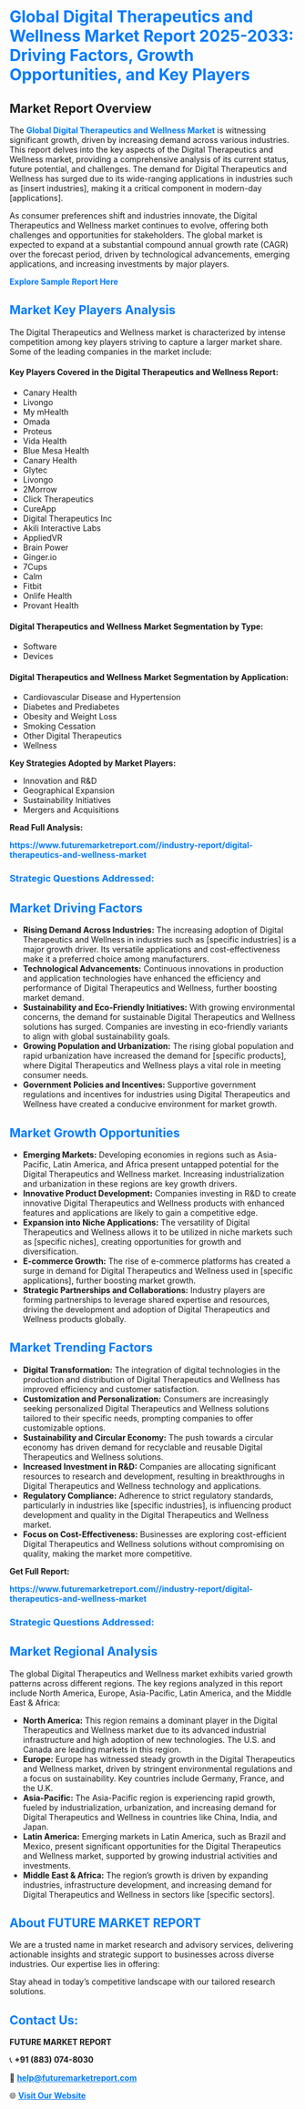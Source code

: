 <h1 style="color: #007BFF;">Global Digital Therapeutics and Wellness Market Report 2025-2033: Driving Factors, Growth Opportunities, and Key Players</h1>

<section id="overview">
<h2>Market Report Overview</h2>
<p>The <a href="https://www.futuremarketreport.com//industry-report/digital-therapeutics-and-wellness-market" style="color: #007BFF; text-decoration: none;"><strong>Global Digital Therapeutics and Wellness Market</strong></a> is witnessing significant growth, driven by increasing demand across various industries. This report delves into the key aspects of the Digital Therapeutics and Wellness market, providing a comprehensive analysis of its current status, future potential, and challenges. The demand for Digital Therapeutics and Wellness has surged due to its wide-ranging applications in industries such as [insert industries], making it a critical component in modern-day [applications].</p>
<p>As consumer preferences shift and industries innovate, the Digital Therapeutics and Wellness market continues to evolve, offering both challenges and opportunities for stakeholders. The global market is expected to expand at a substantial compound annual growth rate (CAGR) over the forecast period, driven by technological advancements, emerging applications, and increasing investments by major players.</p>
</section>

<section id="overview">
<p><a href="https://www.futuremarketreport.com//request-sample/reportId=45862" style="color: #007BFF; text-decoration: none;"><strong>Explore Sample Report Here</strong></a></p>
</section>

<section id="key-players">
<h2 style="color: #007BFF;">Market Key Players Analysis</h2>
<p>The Digital Therapeutics and Wellness market is characterized by intense competition among key players striving to capture a larger market share. Some of the leading companies in the market include:</p>
<h4>Key Players Covered in the Digital Therapeutics and Wellness Report:</h4>
<ul><li>Canary Health</li><li>Livongo</li><li>My mHealth</li><li>Omada</li><li>Proteus</li><li>Vida Health</li><li>Blue Mesa Health</li><li>Canary Health</li><li>Glytec</li><li>Livongo</li><li>2Morrow</li><li>Click Therapeutics</li><li>CureApp</li><li>Digital Therapeutics Inc</li><li>Akili Interactive Labs</li><li>AppliedVR</li><li>Brain Power</li><li>Ginger.io</li><li>7Cups</li><li>Calm</li><li>Fitbit</li><li>Onlife Health</li><li>Provant Health</li></ul>
<h4>Digital Therapeutics and Wellness Market Segmentation by Type:</h4>
<ul><li>Software</li><li>Devices</li></ul>

<h4>Digital Therapeutics and Wellness Market Segmentation by Application:</h4>
<ul><li>Cardiovascular Disease and Hypertension</li><li>Diabetes and Prediabetes</li><li>Obesity and Weight Loss</li><li>Smoking Cessation</li><li>Other Digital Therapeutics</li><li>Wellness</li></ul>
<p><strong>Key Strategies Adopted by Market Players:</strong></p>
<ul>
<li>Innovation and R&D</li>
<li>Geographical Expansion</li>
<li>Sustainability Initiatives</li>
<li>Mergers and Acquisitions</li>
</ul>
</section>

<section>
<p><strong>Read Full Analysis: </strong></p><a href="https://www.futuremarketreport.com//industry-report/digital-therapeutics-and-wellness-market" style="color: #007BFF; text-decoration: none;"><strong>https://www.futuremarketreport.com//industry-report/digital-therapeutics-and-wellness-market</strong></a>
<h3 style="color: #007BFF;">Strategic Questions Addressed:</h3>
</section>

<section id="driving-factors">
<h2 style="color: #007BFF;">Market Driving Factors</h2>
<ul>
<li><strong>Rising Demand Across Industries:</strong> The increasing adoption of Digital Therapeutics and Wellness in industries such as [specific industries] is a major growth driver. Its versatile applications and cost-effectiveness make it a preferred choice among manufacturers.</li>
<li><strong>Technological Advancements:</strong> Continuous innovations in production and application technologies have enhanced the efficiency and performance of Digital Therapeutics and Wellness, further boosting market demand.</li>
<li><strong>Sustainability and Eco-Friendly Initiatives:</strong> With growing environmental concerns, the demand for sustainable Digital Therapeutics and Wellness solutions has surged. Companies are investing in eco-friendly variants to align with global sustainability goals.</li>
<li><strong>Growing Population and Urbanization:</strong> The rising global population and rapid urbanization have increased the demand for [specific products], where Digital Therapeutics and Wellness plays a vital role in meeting consumer needs.</li>
<li><strong>Government Policies and Incentives:</strong> Supportive government regulations and incentives for industries using Digital Therapeutics and Wellness have created a conducive environment for market growth.</li>
</ul>
</section>

<section id="growth-opportunities">
<h2 style="color: #007BFF;">Market Growth Opportunities</h2>
<ul>
<li><strong>Emerging Markets:</strong> Developing economies in regions such as Asia-Pacific, Latin America, and Africa present untapped potential for the Digital Therapeutics and Wellness market. Increasing industrialization and urbanization in these regions are key growth drivers.</li>
<li><strong>Innovative Product Development:</strong> Companies investing in R&D to create innovative Digital Therapeutics and Wellness products with enhanced features and applications are likely to gain a competitive edge.</li>
<li><strong>Expansion into Niche Applications:</strong> The versatility of Digital Therapeutics and Wellness allows it to be utilized in niche markets such as [specific niches], creating opportunities for growth and diversification.</li>
<li><strong>E-commerce Growth:</strong> The rise of e-commerce platforms has created a surge in demand for Digital Therapeutics and Wellness used in [specific applications], further boosting market growth.</li>
<li><strong>Strategic Partnerships and Collaborations:</strong> Industry players are forming partnerships to leverage shared expertise and resources, driving the development and adoption of Digital Therapeutics and Wellness products globally.</li>
</ul>
</section>

<section id="trending-factors">
<h2 style="color: #007BFF;">Market Trending Factors</h2>
<ul>
<li><strong>Digital Transformation:</strong> The integration of digital technologies in the production and distribution of Digital Therapeutics and Wellness has improved efficiency and customer satisfaction.</li>
<li><strong>Customization and Personalization:</strong> Consumers are increasingly seeking personalized Digital Therapeutics and Wellness solutions tailored to their specific needs, prompting companies to offer customizable options.</li>
<li><strong>Sustainability and Circular Economy:</strong> The push towards a circular economy has driven demand for recyclable and reusable Digital Therapeutics and Wellness solutions.</li>
<li><strong>Increased Investment in R&D:</strong> Companies are allocating significant resources to research and development, resulting in breakthroughs in Digital Therapeutics and Wellness technology and applications.</li>
<li><strong>Regulatory Compliance:</strong> Adherence to strict regulatory standards, particularly in industries like [specific industries], is influencing product development and quality in the Digital Therapeutics and Wellness market.</li>
<li><strong>Focus on Cost-Effectiveness:</strong> Businesses are exploring cost-efficient Digital Therapeutics and Wellness solutions without compromising on quality, making the market more competitive.</li>
</ul>
</section>

<section>
<p><strong>Get Full Report: </strong></p><a href="https://www.futuremarketreport.com//industry-report/digital-therapeutics-and-wellness-market" style="color: #007BFF; text-decoration: none;"><strong>https://www.futuremarketreport.com//industry-report/digital-therapeutics-and-wellness-market</strong></a>
<h3 style="color: #007BFF;">Strategic Questions Addressed:</h3>
</section>


<section id="regional-analysis">
<h2 style="color: #007BFF;">Market Regional Analysis</h2>
<p>The global Digital Therapeutics and Wellness market exhibits varied growth patterns across different regions. The key regions analyzed in this report include North America, Europe, Asia-Pacific, Latin America, and the Middle East & Africa:</p>
<ul>
<li><strong>North America:</strong> This region remains a dominant player in the Digital Therapeutics and Wellness market due to its advanced industrial infrastructure and high adoption of new technologies. The U.S. and Canada are leading markets in this region.</li>
<li><strong>Europe:</strong> Europe has witnessed steady growth in the Digital Therapeutics and Wellness market, driven by stringent environmental regulations and a focus on sustainability. Key countries include Germany, France, and the U.K.</li>
<li><strong>Asia-Pacific:</strong> The Asia-Pacific region is experiencing rapid growth, fueled by industrialization, urbanization, and increasing demand for Digital Therapeutics and Wellness in countries like China, India, and Japan.</li>
<li><strong>Latin America:</strong> Emerging markets in Latin America, such as Brazil and Mexico, present significant opportunities for the Digital Therapeutics and Wellness market, supported by growing industrial activities and investments.</li>
<li><strong>Middle East & Africa:</strong> The region’s growth is driven by expanding industries, infrastructure development, and increasing demand for Digital Therapeutics and Wellness in sectors like [specific sectors].</li>
</ul>
</section>

<footer>
<h2 style="color: #007BFF;">About FUTURE MARKET REPORT</h2>
<p>We are a trusted name in market research and advisory services, delivering actionable insights and strategic support to businesses across diverse industries. Our expertise lies in offering:</p>

<p>Stay ahead in today’s competitive landscape with our tailored research solutions.</p>

<h2 style="color: #007BFF;">Contact Us:</h2>
<p><strong>FUTURE MARKET REPORT</strong></p>
<p>📞 <strong>+91 (883) 074-8030</strong></p>
<p>📧 <strong><a href="mailto:help@futuremarketreport.com" style="color: #007BFF;">help@futuremarketreport.com</a></strong></p>
<p>🌐 <strong><a href="https://www.futuremarketreport.com/" style="color: #007BFF;">Visit Our Website</a></strong></p>
</footer>
